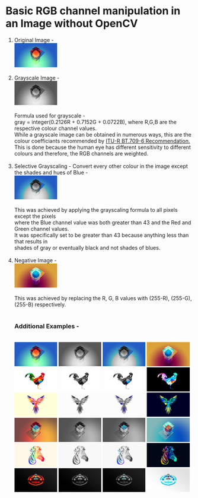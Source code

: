 # Basic RGB channel manipulation in an Image without OpenCV

<html>
<p>
    <ol>
        <li>
            Original Image -
            <br>
            <img src="./Images/Design_01.jpg" style="height: auto; width: 24%;">
            <br><br>
        </li>
        <li>
            Grayscale Image -
            <br>
            <img src="./Images/Grayscale_Design_01.jpg" style="height: auto; width: 24%;">
            <br><br>
            Formula used for grayscale -
            <br>
            gray = integer(0.2126R + 0.7152G + 0.0722B), where R,G,B are the respective colour channel values.
            <br>
            While a grayscale image can be obtained in numerous ways, this are the colour coefficiants recommended by
            <a href="https://en.wikipedia.org/wiki/Rec._709">ITU-R BT.709-6 Recommendation.</a>
            <br>
            This is done because the human eye has different sensitivity to different colours and therefore, the RGB
            channels are weighted.
            <br><br>
        </li>
        <li>
            Selective Grayscaling - Convert every other colour in the image except the shades and hues of Blue -
            <br>
            <img src="./Images/Blue_Only_Grayscale_Design_01.jpg" style="height: auto; width: 24%;">
            <br><br>
            This was achieved by applying the grayscaling formula to all pixels except the pixels <br>
            where the Blue channel value was both greater than 43 and the Red and Green channel values. <br>
            It was specifically set to be greater than 43 because anything less than that results in <br>
            shades of gray or eventually black and not shades of blues.
            <br><br>
        </li>
        <li>
            Negative Image -
            <br>
            <img src="./Images/Negative_Design_01.jpg" style="height: auto; width: 24%;">
            <br><br>
            This was achieved by replacing the R, G, B values with (255-R), (255-G), (255-B) respectively.
            <br><br>
        </li>
        <h3>Additional Examples - </h3>
        <br>
        <img src="./Images/Design_01.jpg" style="height: auto; width: 24%;">
        <img src="./Images/Grayscale_Design_01.jpg" style="height: auto; width: 24%;">
        <img src="./Images/Blue_Only_Grayscale_Design_01.jpg" style="height: auto; width: 24%;">
        <img src="./Images/Negative_Design_01.jpg" style="height: auto; width: 24%;">
        <br>
        <img src="./Images/Design_02.jpg" style="height: auto; width: 24%;">
        <img src="./Images/Grayscale_Design_02.jpg" style="height: auto; width: 24%;">
        <img src="./Images/Blue_Only_Grayscale_Design_02.jpg" style="height: auto; width: 24%;">
        <img src="./Images/Negative_Design_02.jpg" style="height: auto; width: 24%;">
        <br>
        <img src="./Images/Design_03.jpg" style="height: auto; width: 24%;">
        <img src="./Images/Grayscale_Design_03.jpg" style="height: auto; width: 24%;">
        <img src="./Images/Blue_Only_Grayscale_Design_03.jpg" style="height: auto; width: 24%;">
        <img src="./Images/Negative_Design_03.jpg" style="height: auto; width: 24%;">
        <br>
        <img src="./Images/Design_04.jpg" style="height: auto; width: 24%;">
        <img src="./Images/Grayscale_Design_04.jpg" style="height: auto; width: 24%;">
        <img src="./Images/Blue_Only_Grayscale_Design_04.jpg" style="height: auto; width: 24%;">
        <img src="./Images/Negative_Design_04.jpg" style="height: auto; width: 24%;">
        <br>
        <img src="./Images/Design_05.jpg" style="height: auto; width: 24%;">
        <img src="./Images/Grayscale_Design_05.jpg" style="height: auto; width: 24%;">
        <img src="./Images/Blue_Only_Grayscale_Design_05.jpg" style="height: auto; width: 24%;">
        <img src="./Images/Negative_Design_05.jpg" style="height: auto; width: 24%;">
        <br>
        <img src="./Images/Design_06.jpg" style="height: auto; width: 24%;">
        <img src="./Images/Grayscale_Design_06.jpg" style="height: auto; width: 24%;">
        <img src="./Images/Blue_Only_Grayscale_Design_06.jpg" style="height: auto; width: 24%;">
        <img src="./Images/Negative_Design_06.jpg" style="height: auto; width: 24%;">
    </ol>
    <br>
    </p>
<head>
    <meta name="viewport" content="width=device-width, initial-scale=1.0"> 
    <!-- The title tag sets the title bar of the web bar -->
</head>

</html>
 
